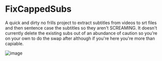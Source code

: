 # FixCappedSubs

 A quick and dirty no frills project to extract subtitles from videos to srt files and then sentence case the subtitles so they aren't SCREAMING.
 It doesn't currently delete the existing subs out of an abundance of caution so you're on your own to do the swap after although if you're here you're more than capiable.
 

 ![image](https://github.com/Echostorm44/FixCappedSubs/assets/107306362/3286f55e-00a9-48e6-81c5-5660fcbf9835)

